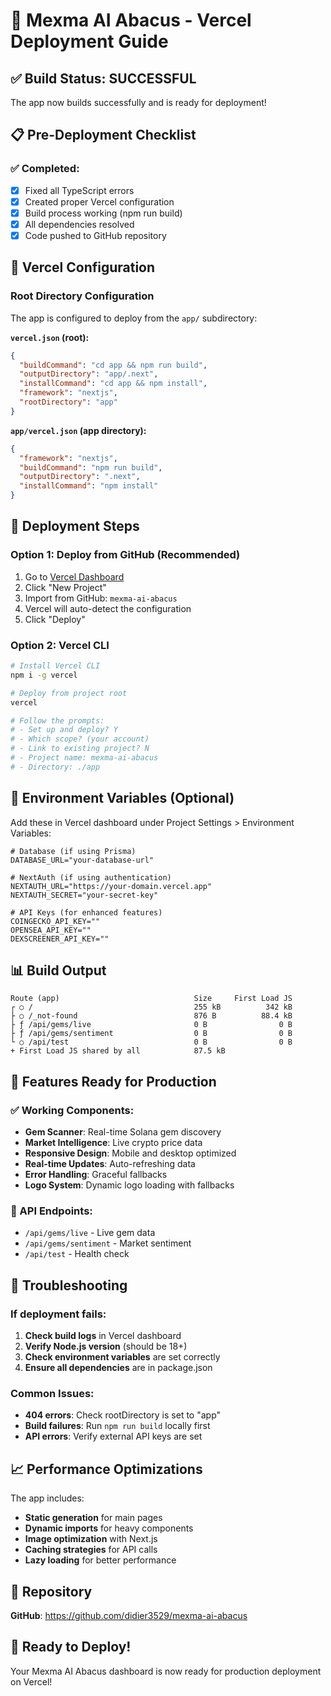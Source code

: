 # 🚀 Mexma AI Abacus - Vercel Deployment Guide

## ✅ Build Status: SUCCESSFUL
The app now builds successfully and is ready for deployment!

## 📋 Pre-Deployment Checklist

### ✅ Completed:
- [x] Fixed all TypeScript errors
- [x] Created proper Vercel configuration
- [x] Build process working (npm run build)
- [x] All dependencies resolved
- [x] Code pushed to GitHub repository

## 🔧 Vercel Configuration

### Root Directory Configuration
The app is configured to deploy from the `app/` subdirectory:

**`vercel.json` (root):**
```json
{
  "buildCommand": "cd app && npm run build",
  "outputDirectory": "app/.next",
  "installCommand": "cd app && npm install",
  "framework": "nextjs",
  "rootDirectory": "app"
}
```

**`app/vercel.json` (app directory):**
```json
{
  "framework": "nextjs",
  "buildCommand": "npm run build",
  "outputDirectory": ".next",
  "installCommand": "npm install"
}
```

## 🚀 Deployment Steps

### Option 1: Deploy from GitHub (Recommended)
1. Go to [Vercel Dashboard](https://vercel.com/dashboard)
2. Click "New Project"
3. Import from GitHub: `mexma-ai-abacus`
4. Vercel will auto-detect the configuration
5. Click "Deploy"

### Option 2: Vercel CLI
```bash
# Install Vercel CLI
npm i -g vercel

# Deploy from project root
vercel

# Follow the prompts:
# - Set up and deploy? Y
# - Which scope? (your account)
# - Link to existing project? N
# - Project name: mexma-ai-abacus
# - Directory: ./app
```

## 🔧 Environment Variables (Optional)

Add these in Vercel dashboard under Project Settings > Environment Variables:

```env
# Database (if using Prisma)
DATABASE_URL="your-database-url"

# NextAuth (if using authentication)
NEXTAUTH_URL="https://your-domain.vercel.app"
NEXTAUTH_SECRET="your-secret-key"

# API Keys (for enhanced features)
COINGECKO_API_KEY=""
OPENSEA_API_KEY=""
DEXSCREENER_API_KEY=""
```

## 📊 Build Output
```
Route (app)                              Size     First Load JS
┌ ○ /                                    255 kB          342 kB
├ ○ /_not-found                          876 B          88.4 kB
├ ƒ /api/gems/live                       0 B                0 B
├ ƒ /api/gems/sentiment                  0 B                0 B
└ ○ /api/test                            0 B                0 B
+ First Load JS shared by all            87.5 kB
```

## 🎯 Features Ready for Production

### ✅ Working Components:
- **Gem Scanner**: Real-time Solana gem discovery
- **Market Intelligence**: Live crypto price data
- **Responsive Design**: Mobile and desktop optimized
- **Real-time Updates**: Auto-refreshing data
- **Error Handling**: Graceful fallbacks
- **Logo System**: Dynamic logo loading with fallbacks

### 🔧 API Endpoints:
- `/api/gems/live` - Live gem data
- `/api/gems/sentiment` - Market sentiment
- `/api/test` - Health check

## 🐛 Troubleshooting

### If deployment fails:
1. **Check build logs** in Vercel dashboard
2. **Verify Node.js version** (should be 18+)
3. **Check environment variables** are set correctly
4. **Ensure all dependencies** are in package.json

### Common Issues:
- **404 errors**: Check rootDirectory is set to "app"
- **Build failures**: Run `npm run build` locally first
- **API errors**: Verify external API keys are set

## 📈 Performance Optimizations

The app includes:
- **Static generation** for main pages
- **Dynamic imports** for heavy components
- **Image optimization** with Next.js
- **Caching strategies** for API calls
- **Lazy loading** for better performance

## 🔗 Repository
**GitHub**: https://github.com/didier3529/mexma-ai-abacus

## 🎉 Ready to Deploy!
Your Mexma AI Abacus dashboard is now ready for production deployment on Vercel!

